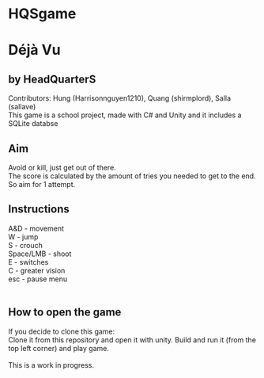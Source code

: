 # HQSgame

<h1> Déjà Vu </h1>
<h2> by HeadQuarterS </h2>
Contributors: Hung (Harrisonnguyen1210), Quang (shirmplord), Salla (sallave)
<br>
This game is a school project, made with C# and Unity and it includes a SQLite databse
<br>
<h2> Aim </h2>
Avoid or kill, just get out of there. <br>
The score is calculated by the amount of tries you needed to get to the end. So aim for 1 attempt. <br>
<h2> Instructions </h2>
A&D - movement <br>
W - jump <br>
S - crouch <br>
Space/LMB - shoot <br>
E - switches <br>
C - greater vision <br>
esc - pause menu <br>
<br>
<h2> How to open the game </h2>
If you decide to clone this game:
<br>
Clone it from this repository and open it with unity. Build and run it (from the top left corner) and play game.
<br>
<br>
This is a work in progress.
